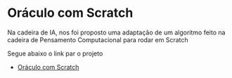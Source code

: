# Oráculo com Scratch
Na cadeira de IA, nos foi proposto uma adaptação de um algoritmo feito na cadeira de Pensamento Computacional para rodar em Scratch

Segue abaixo o link par o projeto 
- [Oráculo com Scratch](https://scratch.mit.edu/projects/985513732/)